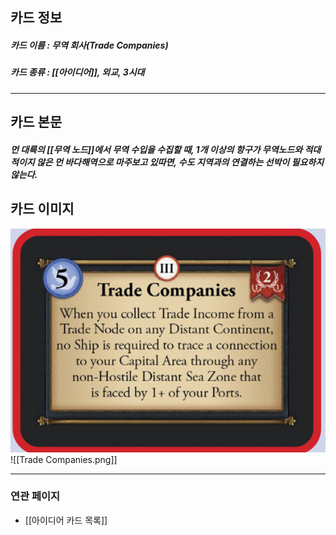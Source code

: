 ## 카드 정보
##### 카드 이름 : 무역 회사(Trade Companies)
##### 카드 종류 : [[아이디어]], 외교, 3시대
---
## 카드 본문
##### 먼 대륙의 [[무역 노드]]에서 무역 수입을 수집할 때, 1개 이상의 항구가 무역노드와 적대적이지 않은 먼 바다해역으로 마주보고 있따면, 수도 지역과의 연결하는 선박이 필요하지 않는다.

## 카드 이미지
<img src="\Assets\Trade Companies.png"/>
![[Trade Companies.png]]

--- 

### 연관 페이지
- [[아이디어 카드 목록]]
